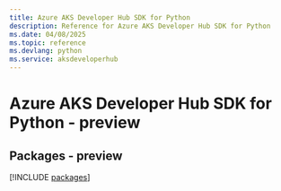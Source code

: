 ```yaml
---
title: Azure AKS Developer Hub SDK for Python
description: Reference for Azure AKS Developer Hub SDK for Python
ms.date: 04/08/2025
ms.topic: reference
ms.devlang: python
ms.service: aksdeveloperhub
---
```

# Azure AKS Developer Hub SDK for Python - preview
## Packages - preview
[!INCLUDE [packages](aks-developer-hub-index.md)]